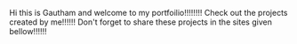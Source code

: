 Hi this is Gautham and welcome to my portfoilio!!!!!!!!
Check out the projects created by me!!!!!!
Don't forget to share these projects in the sites given bellow!!!!!!